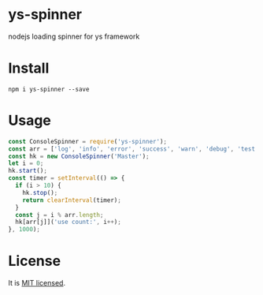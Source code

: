 # ys-spinner

nodejs loading spinner for ys framework

# Install

```shell
npm i ys-spinner --save
```

# Usage 

```javascript
const ConsoleSpinner = require('ys-spinner');
const arr = ['log', 'info', 'error', 'success', 'warn', 'debug', 'test'];
const hk = new ConsoleSpinner('Master');
let i = 0;
hk.start();
const timer = setInterval(() => {
  if (i > 10) {
    hk.stop();
    return clearInterval(timer);
  }
  const j = i % arr.length;
  hk[arr[j]]('use count:', i++);
}, 1000);
```

# License

It is [MIT licensed](https://opensource.org/licenses/MIT).